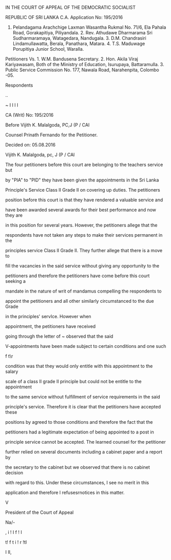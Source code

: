 IN THE COURT OF APPEAL OF THE DEMOCRATIC SOCIALIST

REPUBLIC OF SRI LANKA C.A. Application No: 195/2016

1. Pelandagama Arachchige Laxman Wasantha Rukmal No. 71/6, Ela Pahala Road, Gorakapitiya, Piliyandala. 2. Rev. Athudawe Dharmarama Sri Sudharmaramaya, Watagedara, Nandugala. 3. D.M. Chandrasiri Lindamullawatta, Berala, Panathara, Matara. 4. T.S. Maduwage Porupitiya Junior School, Waralla.

Petitioners Vs. 1. W.M. Bandusena Secretary. 2. Hon. Akila Viraj Kariyawasam, Both of the Ministry of Education, Isurupaya, Battaramulla. 3. Public Service Commission No. 177, Nawala Road, Narahenpita, Colombo -05.

Respondents

..

~ I I I I

CA (Writ) No: 195/2016

Before Vijith K. Malalgoda, PC,J (P / CAl

Counsel Prinath Fernando for the Petitioner.

Decided on: 05.08.2016

Vijith K. Malalgoda, pc, J (P / CAl

The four petitioners before this court are belonging to the teachers service but

by "PIA" to "PID" they have been given the appointments in the Sri Lanka

Principle's Service Class II Grade II on covering up duties. The petitioners

position before this court is that they have rendered a valuable service and

have been awarded several awards for their best performance and now they are

in this position for several years. However, the petitioners allege that the

respondents have not taken any steps to make their services permanent in the

principles service Class II Grade II. They further allege that there is a move to

fill the vacancies in the said service without giving any opportunity to the

petitioners and therefore the petitioners have come before this court seeking a

mandate in the nature of writ of mandamus compelling the respondents to

appoint the petitioners and all other similarly circumstanced to the due Grade

in the principles' servIce. However when

appointment, the petitioners have received

going through the letter of ~ observed that the said

V-appointments have been made subject to certain conditions and one such

f t\r

condition was that they would only entitle with this appointment to the salary

scale of a class II grade II principle but could not be entitle to the appointment

to the same service without fulfillment of service requirements in the said

principle's service. Therefore it is clear that the petitioners have accepted these

positions by agreed to those conditions and therefore the fact that the

petitioners had a legitimate expectation of being appointed to a post in

principle service cannot be accepted. The learned counsel for the petitioner

further relied on several documents including a cabinet paper and a report by

the secretary to the cabinet but we observed that there is no cabinet decision

with regard to this. Under these circumstances, I see no merit in this

application and therefore I refusesrnotices in this matter.

V

President of the Court of Appeal

Na/-

, i ! I f ! I

t! f t i ! r !tI

I II,